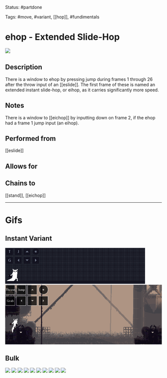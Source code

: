 Status: #partdone

Tags: #move, #variant, [[hop]], #fundimentals

# ehop - Extended Slide-Hop
<img src=https://raw.githubusercontent.com/LauraHannah44/Rain-World-Movement/main/Files/ehop_header.gif>

## Description
There is a window to ehop by pressing jump during frames 1 through 26 after the throw input of an [[eslide]]. The first frame of these is named an extended instant slide-hop, or eihop, as it carries significantly more speed.

## Notes
There is a window to [[eichop]] by inputting down on frame 2, if the ehop had a frame 1 jump input (an eihop).

## Performed from
[[eslide]]

## Allows for


## Chains to
[[stand]], [[eichop]]

___
# Gifs
## Instant Variant
<img src=https://raw.githubusercontent.com/LauraHannah44/Rain-World-Movement/main/Files/ehop_instant0.gif>

<img src=https://raw.githubusercontent.com/LauraHannah44/Rain-World-Movement/main/Files/ehop_instant1.gif>

## Bulk
<img src=https://raw.githubusercontent.com/LauraHannah44/Rain-World-Movement/main/Files/ehop_0.gif>

<img src=https://raw.githubusercontent.com/LauraHannah44/Rain-World-Movement/main/Files/ehop_1.gif>

<img src=https://raw.githubusercontent.com/LauraHannah44/Rain-World-Movement/main/Files/ehop_2.gif>

<img src=https://raw.githubusercontent.com/LauraHannah44/Rain-World-Movement/main/Files/ehop_3.gif>

<img src=https://raw.githubusercontent.com/LauraHannah44/Rain-World-Movement/main/Files/ehop_4.gif>

<img src=https://raw.githubusercontent.com/LauraHannah44/Rain-World-Movement/main/Files/ehop_5.gif>

<img src=https://raw.githubusercontent.com/LauraHannah44/Rain-World-Movement/main/Files/ehop_6.gif>

<img src=https://raw.githubusercontent.com/LauraHannah44/Rain-World-Movement/main/Files/ehop_7.gif>

<img src=https://raw.githubusercontent.com/LauraHannah44/Rain-World-Movement/main/Files/ehop_8.gif>

<img src=https://raw.githubusercontent.com/LauraHannah44/Rain-World-Movement/main/Files/ehop_9.gif>
